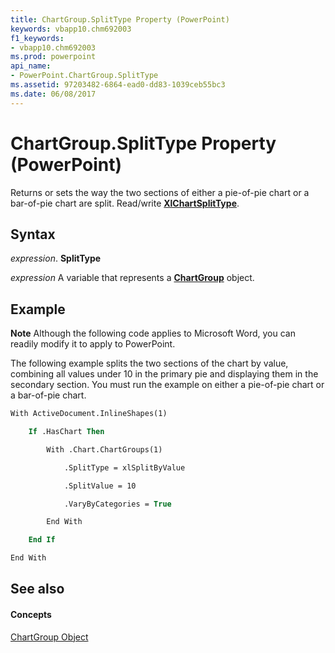 ```yaml
---
title: ChartGroup.SplitType Property (PowerPoint)
keywords: vbapp10.chm692003
f1_keywords:
- vbapp10.chm692003
ms.prod: powerpoint
api_name:
- PowerPoint.ChartGroup.SplitType
ms.assetid: 97203482-6864-ead0-dd83-1039ceb55bc3
ms.date: 06/08/2017
---
```



# ChartGroup.SplitType Property (PowerPoint)

Returns or sets the way the two sections of either a pie-of-pie chart or a bar-of-pie chart are split. Read/write  **[XlChartSplitType](PowerPoint.XlChartSplitType.md)**.


## Syntax

 _expression_. **SplitType**

 _expression_ A variable that represents a **[ChartGroup](PowerPoint.ChartGroup.md)** object.


## Example




 **Note**  Although the following code applies to Microsoft Word, you can readily modify it to apply to PowerPoint.

The following example splits the two sections of the chart by value, combining all values under 10 in the primary pie and displaying them in the secondary section. You must run the example on either a pie-of-pie chart or a bar-of-pie chart. 




```vb
With ActiveDocument.InlineShapes(1)

    If .HasChart Then

        With .Chart.ChartGroups(1)

            .SplitType = xlSplitByValue

            .SplitValue = 10

            .VaryByCategories = True

        End With

    End If

End With
```


## See also


#### Concepts


[ChartGroup Object](PowerPoint.ChartGroup.md)

